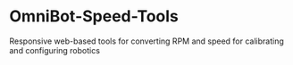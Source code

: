 # OmniBot-Speed-Tools
Responsive web-based tools for converting RPM and speed for calibrating and configuring robotics
